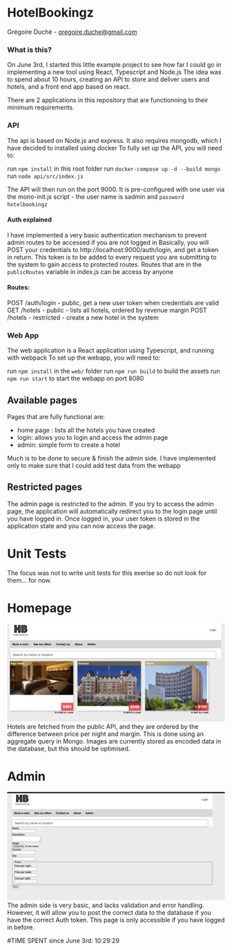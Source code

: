 # HotelBookingz
Grégoire Duché - gregoire.duche@gmail.com

### What is this?
On June 3rd, I started this little example project to see how far I could go in implementing a new tool using React, Typescript and Node.js
The idea was to spend about 10 hours, creating an API to store and deliver users and hotels, and a front end app based on react.

There are 2 applications in this repository that are functionning to their minimum requirements.

### API
The api is based on Node.js and express. It also requires mongodb, which I have decided to installed using docker
To fully set up the API, you will need to:

run `npm install` in this root folder
run `docker-compose up -d --build mongo`
run `node api/src/index.js`

The API will then run on the port 9000.
It is pre-configured with one user via the mono-init.js script - the user name is sadmin and `password` `hotelbookingz`


#### Auth explained
I have implemented a very basic authentication mechanism to prevent admin routes to be accessed if you are not logged in
Basically, you will POST your credentials to http://localhost:9000/auth/login, and get a token in return. This token is to be added to every request you are submitting to the system to gain access to protected routes.
Routes that are in the `publicRoutes` variable in index.js can be access by anyone


#### Routes:
POST /auth/login - public, get a new user token when credentials are valid
GET /hotels - public - lists all hotels, ordered by revenue margin 
POST /hotels - restricted - create a new hotel in the system

### Web App
The web application is a React application using Typescript, and running with webpack
To set up the webapp, you will need to:

run `npm install` in the `web/` folder
run `npm run build` to build the assets
run `npm run start` to start the webapp on port 8080 

## Available pages
Pages that are fully functional are:
- home page : lists all the hotels you have created
- login: allows you to login and access the admin page
- admin: simple form to create a hotel

Much is to be done to secure & finish the admin side. I have implemented only to make sure that I could add test data from the webapp

## Restricted pages
The admin page is restricted to the admin. If you try to access the admin page, the application will automatically redirect you to the login page until  you have logged in.
Once logged in, your user token is stored in the application state and you can now access the page.


# Unit Tests
The focus was not to write unit tests for this exerise so do not look for them... for now. 

# Homepage
![Screenshot](images/homepage.png)
Hotels are fetched from the public API, and they are ordered by the difference between price per night and margin. This is done using an aggregate query in Mongo.
Images are currently stored as encoded data in the database, but this should be optimised.

# Admin
![Screenshot](images/admin.png)
The admin side is very basic, and lacks validation and error handling. However, it will allow you to post the correct data to the database if you have the correct Auth token.
This page is only accessible if you have logged in before.

#TIME SPENT since June 3rd:
10:29:29
